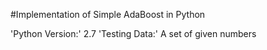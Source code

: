 
#Implementation of Simple AdaBoost in Python

'Python Version:' 2.7
'Testing Data:' A set of given numbers
